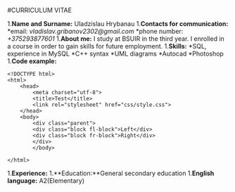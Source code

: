 #CURRICULUM VITAE

1.**Name and Surname:** Uladzislau Hrybanau 
1.**Contacts for communication:**
	*email: _vladislav.gribanov2302@gmail.com_
	*phone number: _+375293877601_
1.**About me:** I study at BSUIR in the third year. I enrolled in a course in order to gain skills for future employment. 
1.**Skills:**
	*SQL, experience in MySQL
	*C++ syntax
	*UML diagrams
	*Autocad
	*Photoshop
1.**Code example:**
```
<!DOCTYPE html>
<html>
    <head>
        <meta charset="utf-8">
        <title>Test</title>
        <link rel="stylesheet" href="css/style.css">
    </head>
    <body>
        <div class="parent">
        <div class="block fl-block">Left</div>
        <div class="block fr-block">Right</div>
        </div>
        </body>
        
</html>
```
1.**Experience:**
1.**Education:**General secondary education
1.**English language:** A2(Elementary)
